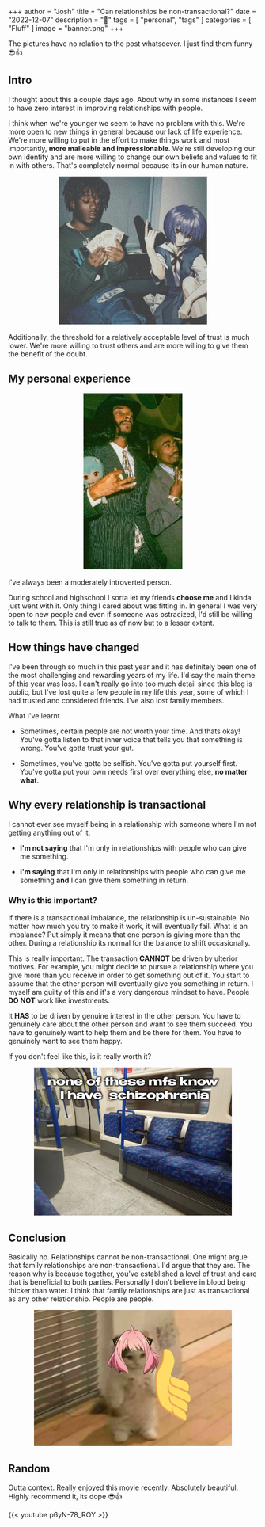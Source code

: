 +++
author = "Josh"
title = "Can relationships be non-transactional?"
date = "2022-12-07"
description = "💼"
tags = [
    "personal",
    "tags"
]
categories = [
    "Fluff"
]
image = "banner.png"
+++
<!--more-->

The pictures have no relation to the post whatsoever. I just find them funny 😎👍

## Intro
I thought about this a couple days ago. About why in some instances I seem to have zero interest in improving relationships with people. 

I think when we're younger we seem to have no problem with this. We're more open to new things in general because our lack of life experience. We're more willing to put in the effort to make things work and most importantly, **more malleable and impressionable**. We're still developing our own identity and are more willing to change our own beliefs and values to fit in with others. That's completely normal because its in our human nature.

<p align="center">
  <img src="pog.jpg" alt="" width="300"/>
</p>


Additionally, the threshold for a relatively acceptable level of trust is much lower. We're more willing to trust others and are more willing to give them the benefit of the doubt.  

## My personal experience

<p align="center">
  <img src="yo.jpg" alt="" width="200"/>
</p>

I've always been a moderately introverted person. 

During school and highschool I sorta let my friends **choose me** and I kinda just went with it. Only thing I cared about was fitting in. In general I was very open to new people and even if someone was ostracized, I'd still be willing to talk to them. This is still true as of now but to a lesser extent.


## How things have changed

I've been through so much in this past year and it has definitely been one of the most challenging and rewarding years of my life. I'd say the main theme of this year was loss. I can't really go into too much detail since this blog is public, but I've lost quite a few people in my life this year, some of which I had trusted and considered friends. I've also lost family members. 

What I've learnt

* Sometimes, certain people are not worth your time. And thats okay!
You've gotta listen to that inner voice that tells you that something is wrong. 
You've gotta trust your gut.

* Sometimes, you've gotta be selfish. You've gotta put yourself first. You've gotta put your own needs first over everything else, **no matter what**.

## Why every relationship is transactional
I cannot ever see myself being in a relationship with someone where I'm not getting anything out of it.

* **I'm not saying** that I'm only in relationships with people who can give me something. 
 
* **I'm saying** that I'm only in relationships with people who can give me something **and** I can give them something in return.

 ### Why is this important?
 If there is a transactional imbalance, the relationship is un-sustainable. No matter how much you try to make it work, it will eventually fail. What is an imbalance? Put simply it means that one person is giving more than the other. During a relationship its normal for the balance to shift occasionally.

 This is really important. The transaction **CANNOT** be driven by ulterior motives. For example, you might decide to pursue a relationship where you give more than you receive in order to get something out of it. You start to assume that the other person will eventually give you something in return. I myself am guilty of this and it's a very dangerous mindset to have. People **DO NOT** work like investments.
 
 
 It **HAS** to be driven by genuine interest in the other person. You have to genuinely care about the other person and want to see them succeed. You have to genuinely want to help them and be there for them. You have to genuinely want to see them happy. 
 
 If you don't feel like this, is it really worth it?

 
<p align="center">
  <img src="schizo.png" alt="" width="400"/>
</p>

## Conclusion

Basically no. Relationships cannot be non-transactional. One might argue that family relationships are non-transactional. I'd argue that they are. The reason why is because together, you've established a level of trust and care that is beneficial to both parties. Personally I don't believe in blood being thicker than water. I think that family relationships are just as transactional as any other relationship. People are people.

<p align="center">
  <img src="thumbsup.jpg" alt="" width="400"/>
</p>

## Random
Outta context. Really enjoyed this movie recently. Absolutely beautiful. Highly recommend it, its dope 😎👍

{{< youtube p6yN-78_ROY >}}
